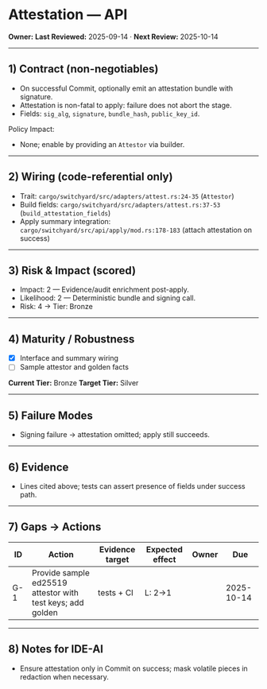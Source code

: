 # Attestation — API

**Owner:** <owner>
**Last Reviewed:** 2025-09-14 · **Next Review:** 2025-10-14

---

## 1) Contract (non-negotiables)

- On successful Commit, optionally emit an attestation bundle with signature.
- Attestation is non-fatal to apply: failure does not abort the stage.
- Fields: `sig_alg`, `signature`, `bundle_hash`, `public_key_id`.

Policy Impact:

- None; enable by providing an `Attestor` via builder.

---

## 2) Wiring (code-referential only)

- Trait: `cargo/switchyard/src/adapters/attest.rs:24-35` (`Attestor`)
- Build fields: `cargo/switchyard/src/adapters/attest.rs:37-53` (`build_attestation_fields`)
- Apply summary integration: `cargo/switchyard/src/api/apply/mod.rs:178-183` (attach attestation on success)

---

## 3) Risk & Impact (scored)

- Impact: 2 — Evidence/audit enrichment post-apply.
- Likelihood: 2 — Deterministic bundle and signing call.
- Risk: 4 → Tier: Bronze

---

## 4) Maturity / Robustness

- [x] Interface and summary wiring
- [ ] Sample attestor and golden facts

**Current Tier:** Bronze
**Target Tier:** Silver

---

## 5) Failure Modes

- Signing failure → attestation omitted; apply still succeeds.

---

## 6) Evidence

- Lines cited above; tests can assert presence of fields under success path.

---

## 7) Gaps → Actions

| ID | Action | Evidence target | Expected effect | Owner | Due |
|----|--------|-----------------|-----------------|-------|-----|
| G-1 | Provide sample ed25519 attestor with test keys; add golden | tests + CI | L: 2→1 | <owner> | 2025-10-14 |

---

## 8) Notes for IDE-AI

- Ensure attestation only in Commit on success; mask volatile pieces in redaction when necessary.
